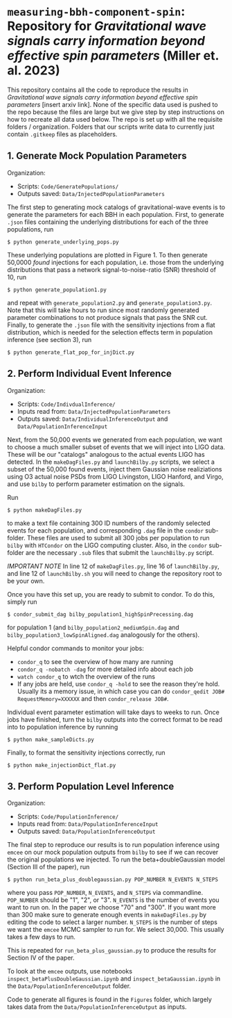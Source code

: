# `measuring-bbh-component-spin`: Repository for *Gravitational wave signals carry information beyond effective spin parameters* (Miller et. al. 2023)

This repository contains all the code to reproduce the results in *Gravitational wave signals carry information beyond effective spin parameters* [insert arxiv link]. None of the specific data used is pushed to the repo because the files are large but we give step by step instructions on how to recreate all data used below. The repo is set up with all the requisite folders / organization. Folders that our scripts write data to currently just contain `.gitkeep` files as placeholders. 

## 1. Generate Mock Population Parameters 

Organization:
- Scripts: `Code/GeneratePopulations/`
- Outputs saved: `Data/InjectedPopulationParameters`

The first step to generating mock catalogs of gravitational-wave events is to generate the parameters for each BBH in each population.
First, to generate `.json` files containing the underlying distributions for each of the three populations, run 
```
$ python generate_underlying_pops.py
``` 
These underlying populations are plotted in Figure 1. 
To then generate 50,0000 *found* injections for each population, i.e. those from the underlying distributions that pass a network signal-to-noise-ratio  (SNR) threshold of 10, run 
```
$ python generate_population1.py
``` 
and repeat with `generate_population2.py` and `generate_population3.py`. 
Note that this will take hours to run since most randomly generated parameter combinations to not produce signals that pass the SNR cut.
Finally, to generate the `.json` file with the sensitivity injections from a flat distribution, which is needed for the selection effects term in population inference (see section 3), run 
```
$ python generate_flat_pop_for_injDict.py
```

## 2. Perform Individual Event Inference 

Organization:
- Scripts: `Code/IndivdualInference/`
- Inputs read from: `Data/InjectedPopulationParameters`
- Outputs saved: `Data/IndividualInferenceOutput` and `Data/PopulationInferenceInput`

Next, from the 50,000 events we generated from each population, we want to choose a much smaller subset of events that we will inject into LIGO data. These will be our "catalogs" analogous to the actual events LIGO has detected. In the `makeDagFiles.py` and `launchBilby.py` scripts, we select a subset of the 50,000 found events, inject them Gaussian noise realiziations using O3 actual noise PSDs from LIGO Livingston, LIGO Hanford, and Virgo, and use `bilby` to perform parameter estimation on the signals. 

Run
```
$ python makeDagFiles.py
```
to make a text file containing 300 ID numbers of the randomly selected events for each population, and corresponding `.dag` file in the `condor` sub-folder. These files are used to submit all 300 jobs per population to run `bilby` with `HTCondor` on the LIGO computing cluster.
Also, in the `condor` sub-folder are the necessary `.sub` files that submit the `launchBilby.py` script.

*IMPORTANT NOTE* In line 12 of `makeDagFiles.py`, line 16 of `launchBilby.py`, and line 12 of `launchBilby.sh` you will need to change the repository root to be your own.

Once you have this set up, you are ready to submit to condor. To do this, simply run 
```
$ condor_submit_dag bilby_population1_highSpinPrecessing.dag
``` 
for population 1 (and `bilby_population2_mediumSpin.dag` and `bilby_population3_lowSpinAligned.dag` analogously for the others).

Helpful condor commands to monitor your jobs: 
* `condor_q` to see the overview of how many are running
* `condor_q -nobatch -dag` for more detailed info about each job
* `watch condor_q` to wtch the overview of the runs
* If any jobs are held, use `condor_q -hold` to see the reason they're hold. Usually its a memory issue, in which case you can do `condor_qedit JOB# RequestMemory=XXXXXX` and then `condor_release JOB#`. 

Individual event parameter estimation will take days to weeks to run. Once jobs have finished, turn the `bilby` outputs into the correct format to be read into to population inference by running 
```
$ python make_sampleDicts.py
```
Finally, to format the sensitivity injections correctly, run 
```
$ python make_injectionDict_flat.py
```

## 3. Perform Population Level Inference

Organization:
- Scripts: `Code/PopulationInference/`
- Inputs read from: `Data/PopulationInferenceInput`
- Outputs saved: `Data/PopulationInferenceOutput`

The final step to reproduce our results is to run population inference using `emcee` on our mock population outputs from `bilby` to see if we can recover the original populations we injected. 
To run the beta+doubleGaussian model (Section III of the paper), run 
```
$ python run_beta_plus_doublegaussian.py POP_NUMBER N_EVENTS N_STEPS
```
where you pass `POP_NUMBER`, `N_EVENTS`, and `N_STEPS` via commandline. `POP_NUMBER` should be "1", "2", or "3". `N_EVENTS` is the number of events you want to run on. In the paper we choose "70" and "300". If you want more than 300 make sure to generate enough events in `makeDagFiles.py` by editing the code to select a larger number. `N_STEPS` is the number of steps we want the `emcee` MCMC sampler to run for. We select 30,000. This usually takes a few days to run.

This is repeated for `run_beta_plus_gaussian.py` to produce the results for Section IV of the paper. 

To look at the `emcee` outputs, use notebooks `inspect_betaPlusDoubleGaussian.ipynb` and `inspect_betaGaussian.ipynb` in the `Data/PopulationInferenceOutput` folder. 

Code to generate all figures is found in the `Figures` folder, which largely takes data from the `Data/PopulationInferenceOutput` as inputs.
